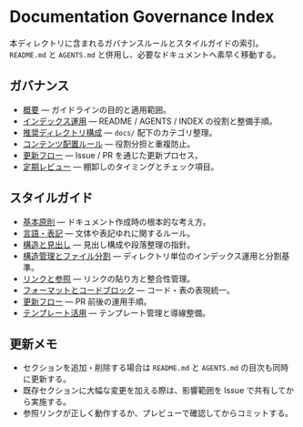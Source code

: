 # Documentation Governance Index

本ディレクトリに含まれるガバナンスルールとスタイルガイドの索引。`README.md` と `AGENTS.md` と併用し、必要なドキュメントへ素早く移動する。

## ガバナンス
- [概要](overview.md) — ガイドラインの目的と適用範囲。
- [インデックス運用](indexing-rules.md) — README / AGENTS / INDEX の役割と整備手順。
- [推奨ディレクトリ構成](directory-structure.md) — `docs/` 配下のカテゴリ整理。
- [コンテンツ配置ルール](content-governance.md) — 役割分担と重複防止。
- [更新フロー](update-procedure.md) — Issue / PR を通じた更新プロセス。
- [定期レビュー](review-cycle.md) — 棚卸しのタイミングとチェック項目。

## スタイルガイド
- [基本原則](style-basic-principles.md) — ドキュメント作成時の根本的な考え方。
- [言語・表記](style-language.md) — 文体や表記ゆれに関するルール。
- [構造と見出し](style-structure.md) — 見出し構成や段落整理の指針。
- [構造管理とファイル分割](style-organization.md) — ディレクトリ単位のインデックス運用と分割基準。
- [リンクと参照](style-links.md) — リンクの貼り方と整合性管理。
- [フォーマットとコードブロック](style-formatting.md) — コード・表の表現統一。
- [更新フロー](style-update-flow.md) — PR 前後の運用手順。
- [テンプレート活用](style-templates.md) — テンプレート管理と導線整備。

## 更新メモ
- セクションを追加・削除する場合は `README.md` と `AGENTS.md` の目次も同時に更新する。
- 既存セクションに大幅な変更を加える際は、影響範囲を Issue で共有してから実施する。
- 参照リンクが正しく動作するか、プレビューで確認してからコミットする。
